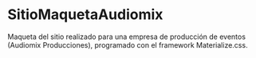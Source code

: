 # SitioMaquetaAudiomix
Maqueta del sitio realizado para una empresa de producción de eventos (Audiomix Producciones), programado con el framework Materialize.css.
